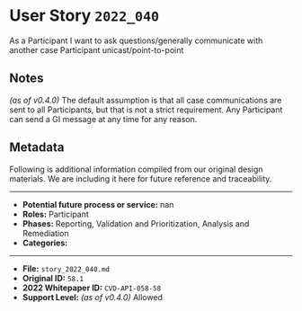 
# User Story `2022_040` #

As a Participant I want to ask questions/generally communicate with another case Participant unicast/point-to-point

## Notes ##

*(as of v0.4.0)*
The default assumption is that all case communications are sent to all Participants, but that is not a strict requirement. Any Participant can send a GI message at any time for any reason.


## Metadata ##

Following is additional information compiled from our original design materials.
We are including it here for future reference and traceability.

---

- **Potential future process or service:** nan
- **Roles:** Participant
- **Phases:** Reporting, Validation and Prioritization, Analysis and Remediation
- **Categories:** 

---

- **File:** `story_2022_040.md`
- **Original ID:** `58.1`
- **2022 Whitepaper ID:** `CVD-API-058-58`
- **Support Level:** *(as of v0.4.0)* Allowed
